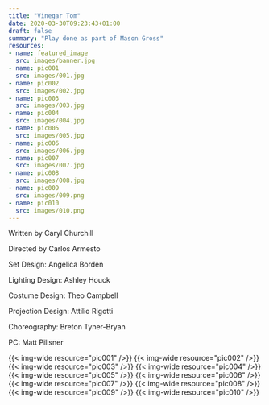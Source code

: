 ```yaml
---
title: "Vinegar Tom"
date: 2020-03-30T09:23:43+01:00
draft: false
summary: "Play done as part of Mason Gross"
resources:
- name: featured_image
  src: images/banner.jpg
- name: pic001
  src: images/001.jpg
- name: pic002
  src: images/002.jpg
- name: pic003
  src: images/003.jpg
- name: pic004
  src: images/004.jpg
- name: pic005
  src: images/005.jpg
- name: pic006
  src: images/006.jpg
- name: pic007
  src: images/007.jpg
- name: pic008
  src: images/008.jpg
- name: pic009
  src: images/009.png
- name: pic010
  src: images/010.png
---
```

Written by Caryl Churchill

Directed by Carlos Armesto

Set Design: Angelica Borden

Lighting Design: Ashley Houck

Costume Design: Theo Campbell

Projection Design: Attilio Rigotti

Choreography: Breton Tyner-Bryan

PC: Matt Pillsner

{{< img-wide resource="pic001" />}}
{{< img-wide resource="pic002" />}}
{{< img-wide resource="pic003" />}}
{{< img-wide resource="pic004" />}}
{{< img-wide resource="pic005" />}}
{{< img-wide resource="pic006" />}}
{{< img-wide resource="pic007" />}}
{{< img-wide resource="pic008" />}}
{{< img-wide resource="pic009" />}}
{{< img-wide resource="pic010" />}}
